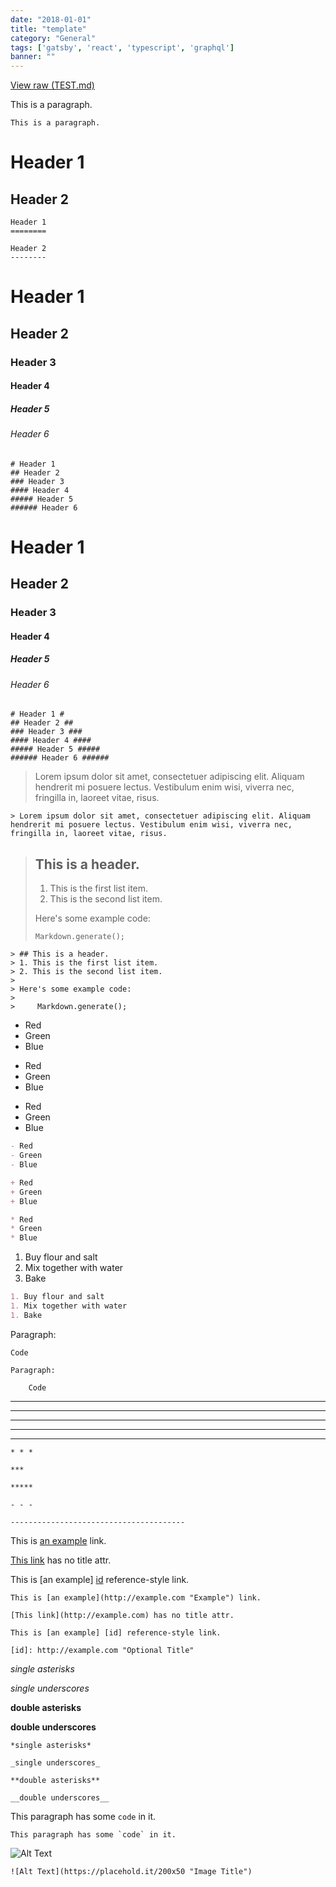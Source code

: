 ```yaml
---
date: "2018-01-01"
title: "template"
category: "General"
tags: ['gatsby', 'react', 'typescript', 'graphql']
banner: ""
---
```


[View raw (TEST.md)](https://raw.github.com/adamschwartz/github-markdown-kitchen-sink/master/README.md)

This is a paragraph.

    This is a paragraph.



Header 1
========

Header 2
--------

    Header 1
    ========

    Header 2
    --------



# Header 1
## Header 2
### Header 3
#### Header 4
##### Header 5
###### Header 6

    # Header 1
    ## Header 2
    ### Header 3
    #### Header 4
    ##### Header 5
    ###### Header 6



# Header 1 #
## Header 2 ##
### Header 3 ###
#### Header 4 ####
##### Header 5 #####
###### Header 6 ######

    # Header 1 #
    ## Header 2 ##
    ### Header 3 ###
    #### Header 4 ####
    ##### Header 5 #####
    ###### Header 6 ######



> Lorem ipsum dolor sit amet, consectetuer adipiscing elit. Aliquam hendrerit mi posuere lectus. Vestibulum enim wisi, viverra nec, fringilla in, laoreet vitae, risus.

    > Lorem ipsum dolor sit amet, consectetuer adipiscing elit. Aliquam hendrerit mi posuere lectus. Vestibulum enim wisi, viverra nec, fringilla in, laoreet vitae, risus.



> ## This is a header.
> 1. This is the first list item.
> 2. This is the second list item.
>
> Here's some example code:
>
>     Markdown.generate();

    > ## This is a header.
    > 1. This is the first list item.
    > 2. This is the second list item.
    >
    > Here's some example code:
    >
    >     Markdown.generate();




- Red
- Green
- Blue


+ Red
+ Green
+ Blue


* Red
* Green
* Blue


```markdown
- Red
- Green
- Blue

+ Red
+ Green
+ Blue

* Red
* Green
* Blue
```



1. Buy flour and salt
1. Mix together with water
1. Bake

```markdown
1. Buy flour and salt
1. Mix together with water
1. Bake
```



Paragraph:

    Code

<!-- -->

    Paragraph:

        Code



* * *

***

*****

- - -

---------------------------------------

    * * *

    ***

    *****

    - - -

    ---------------------------------------



This is [an example](http://example.com "Example") link.

[This link](http://example.com) has no title attr.

This is [an example] [id] reference-style link.

[id]: http://example.com "Optional Title"

    This is [an example](http://example.com "Example") link.

    [This link](http://example.com) has no title attr.

    This is [an example] [id] reference-style link.

    [id]: http://example.com "Optional Title"



*single asterisks*

_single underscores_

**double asterisks**

__double underscores__

    *single asterisks*

    _single underscores_

    **double asterisks**

    __double underscores__



This paragraph has some `code` in it.

    This paragraph has some `code` in it.



![Alt Text](https://placehold.it/200x50 "Image Title")

    ![Alt Text](https://placehold.it/200x50 "Image Title")
